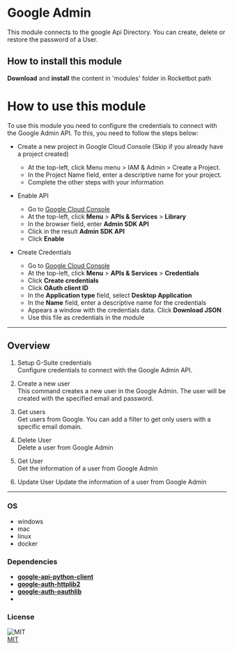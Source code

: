 # Google Admin
  
This module connects to the google Api Directory. You can create, delete or restore the password of a User.  

## How to install this module
  
__Download__ and __install__ the content in 'modules' folder in Rocketbot path  

# How to use this module

To use this module you need to configure the credentials to connect with the Google Admin API. To this, you need to follow the steps below:

- Create a new project in Google Cloud Console (Skip if you already have a project created)
    - At the top-left, click Menu menu > IAM & Admin > Create a Project.
    - In the Project Name field, enter a descriptive name for your project.
    - Complete the other steps with your information

- Enable API
    - Go to [Google Cloud Console](https://console.cloud.google.com/)
    - At the top-left, click **Menu** > **APIs & Services** > **Library**
    - In the browser field, enter **Admin SDK API**
    - Click in the result **Admin SDK API**
    - Click **Enable**

- Create Credentials
    - Go to [Google Cloud Console](https://console.cloud.google.com/)
    - At the top-left, click **Menu** > **APIs & Services** > **Credentials**
    - Click **Create credentials**
    - Click **OAuth client ID**
    - In the **Application type** field, select **Desktop Application**
    - In the **Name** field, enter a descriptive name for the credentials
    - Appears a window with the credentials data. Click **Download JSON**
    - Use this file as credentials in the module
--- 
## Overview


1. Setup G-Suite credentials  
Configure credentials to connect with the Google Admin API.

2. Create a new user  
This command creates a new user in the Google Admin. The user will be created with the specified email and password.

3. Get users  
Get users from Google. You can add a filter to get only users with a specific email domain.

4. Delete User  
Delete a user from Google Admin

5. Get User  
Get the information of a user from Google Admin  

6. Update User
Update the information of a user from Google Admin

--- 
### OS

- windows
- mac
- linux
- docker

### Dependencies
- [**google-api-python-client**](https://pypi.org/project/google-api-python-client/)
- [**google-auth-httplib2**](https://pypi.org/project/google-auth-httplib2/)
- [**google-auth-oauthlib**](https://pypi.org/project/google-auth-oauthlib/)
- 
### License
  
![MIT](https://camo.githubusercontent.com/107590fac8cbd65071396bb4d04040f76cde5bde/687474703a2f2f696d672e736869656c64732e696f2f3a6c6963656e73652d6d69742d626c75652e7376673f7374796c653d666c61742d737175617265)  
[MIT](http://opensource.org/licenses/mit-license.ph)
